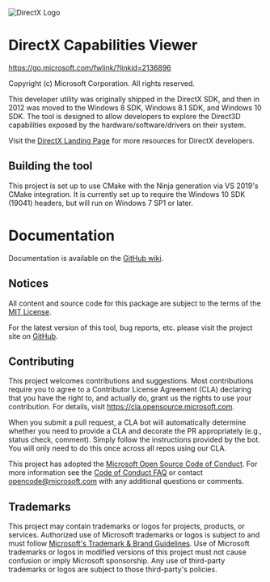![DirectX Logo](https://raw.githubusercontent.com/wiki/microsoft/DxCapsViewer/Dx_Logo.gif)

# DirectX Capabilities Viewer

https://go.microsoft.com/fwlink/?linkid=2136896

Copyright (c) Microsoft Corporation. All rights reserved.

This developer utility was originally shipped in the DirectX SDK, and then in 2012 was moved to the Windows 8 SDK, Windows 8.1 SDK, and Windows 10 SDK. The tool is designed to allow developers to explore the Direct3D capabilities exposed by the hardware/software/drivers on their system.

Visit the [DirectX Landing Page](https://devblogs.microsoft.com/directx/landing-page/) for more resources for DirectX developers.

## Building the tool

This project is set up to use CMake with the Ninja generation via VS 2019's CMake integration. It is currently set up to require the Windows 10 SDK (19041) headers, but will run on Windows 7 SP1 or later.

# Documentation

Documentation is available on the [GitHub wiki](https://github.com/microsoft/DxCapsViewer/wiki).

## Notices

All content and source code for this package are subject to the terms of the [MIT License](https://github.com/microsoft/DxCapsViewer/blob/main/LICENSE).

For the latest version of this tool, bug reports, etc. please visit the project site on [GitHub](https://github.com/microsoft/DxCapsViewer).

## Contributing

This project welcomes contributions and suggestions. Most contributions require you to agree to a Contributor License Agreement (CLA) declaring that you have the right to, and actually do, grant us the rights to use your contribution. For details, visit https://cla.opensource.microsoft.com.

When you submit a pull request, a CLA bot will automatically determine whether you need to provide a CLA and decorate the PR appropriately (e.g., status check, comment). Simply follow the instructions provided by the bot. You will only need to do this once across all repos using our CLA.

This project has adopted the [Microsoft Open Source Code of Conduct](https://opensource.microsoft.com/codeofconduct/). For more information see the [Code of Conduct FAQ](https://opensource.microsoft.com/codeofconduct/faq/) or contact [opencode@microsoft.com](mailto:opencode@microsoft.com) with any additional questions or comments.

## Trademarks

This project may contain trademarks or logos for projects, products, or services. Authorized use of Microsoft trademarks or logos is subject to and must follow [Microsoft's Trademark & Brand Guidelines](https://www.microsoft.com/en-us/legal/intellectualproperty/trademarks/usage/general). Use of Microsoft trademarks or logos in modified versions of this project must not cause confusion or imply Microsoft sponsorship. Any use of third-party trademarks or logos are subject to those third-party's policies.
